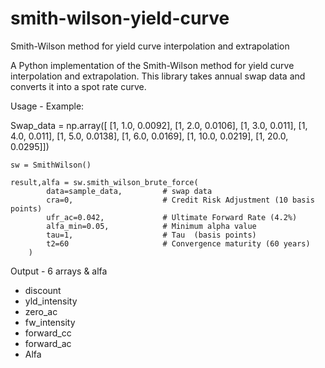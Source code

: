 # smith-wilson-yield-curve
Smith-Wilson method for yield curve interpolation and extrapolation

A Python implementation of the Smith-Wilson method for yield curve interpolation and extrapolation. 
This library takes annual swap data and converts it into a spot rate curve.

Usage - Example:

Swap_data = np.array([
            [1, 1.0, 0.0092],
            [1, 2.0, 0.0106],
            [1, 3.0, 0.011],
            [1, 4.0, 0.011],
            [1, 5.0, 0.0138], 
            [1, 6.0, 0.0169],
            [1, 10.0, 0.0219],
            [1, 20.0, 0.0295]])
    
    sw = SmithWilson()

    result,alfa = sw.smith_wilson_brute_force(
            data=sample_data,         # swap data
            cra=0,                    # Credit Risk Adjustment (10 basis points)
            ufr_ac=0.042,             # Ultimate Forward Rate (4.2%)
            alfa_min=0.05,            # Minimum alpha value
            tau=1,                    # Tau  (basis points)
            t2=60                     # Convergence maturity (60 years)
        )

Output - 6 arrays  & alfa
- discount
- yld_intensity
- zero_ac
- fw_intensity
- forward_cc
- forward_ac
- Alfa 
